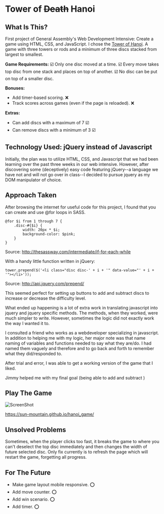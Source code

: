 # Tower of ~~Death~~ Hanoi

## What Is This?
First project of General Assembly's Web Development Intensive: Create a game using HTML, CSS, and JavaScript. I chose the [Tower of Hanoi](https://en.wikipedia.org/wiki/Tower_of_Hanoi). A game with three towers or rods and a minimum of three discs stacked from largest to smallest.

__Game Requirements:__
:ballot_box_with_check: Only one disc moved at a time.
:ballot_box_with_check: Every move takes top disc from one stack and places on top of another.
:ballot_box_with_check: No disc can be put on top of a smaller disc.

__Bonuses:__
* Add timer-based scoring. :x:
* Track scores across games (even if the page is reloaded). :x:

__Extras:__
* Can add discs with a maximum of 7 :ballot_box_with_check:
* Can remove discs with a minimum of 3 :ballot_box_with_check:

## Technology Used: jQuery instead of Javascript
Initially, the plan was to utilize HTML, CSS, and Javascript that we had been learning over the past three weeks in our web intensive. However, after discovering some (deceptively) easy code featuring jQuery--a language we have not and will not go over in class--I decided to pursue jquery as my DOM manipulator of choice.

## Approach Taken
After browsing the internet for useful code for this project, I found that you can create and use @for loops in SASS.

    @for $i from 1 through 7 {
        .disc-#{$i} {
            width: 20px * $i;
            background-color: $pink;
        }
    }

Source: http://thesassway.com/intermediate/if-for-each-while

With a handy little function written in jQuery:

    tower.prepend($('<li class="disc disc-' + i + '" data-value="' + i + '"></li>'));

Source: http://api.jquery.com/prepend/

This seemed perfect for setting up buttons to add and subtract discs to increase or decrease the difficulty level.

What ended up happening is a lot of extra work in translating javascript into jquery and jquery specific methods. The methods, when they worked, were much simpler to write. However, sometimes the logic did not exactly work the way I wanted it to.

I consulted a friend who works as a webdeveloper specializing in javascript. In addition to helping me with my logic, her major note was that name naming of variables and functions needed to say what they are/do. I had named them vaguely and therefore and to go back and forth to remember what they did/responded to.

After trial and error, I was able to get a working version of the game that I liked.

Jimmy helped me with my final goal (being able to add and subtract )

## Play The Game
![ScreenShot](https://sun-mountain.github.io/hanoi_game/)

https://sun-mountain.github.io/hanoi_game/

## Unsolved Problems
Sometimes, when the player clicks too fast, it breaks the game to where you can't deselect the top disc immediately and then changes the width of future selected disc. Only fix currently is to refresh the page which will restart the game, forgetting all progress.

## For The Future
* Make game layout mobile responsive. :o:
* Add move counter. :o:
* Add win scenario. :o:
* Add timer. :o: